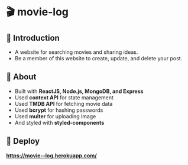 # 🎬 movie-log
## 📌 Introduction
- A website for searching movies and sharing ideas.
- Be a member of this website to create, update, and delete your post.
## 📌 About
- Built with <b>ReactJS, Node.js, MongoDB, and Express</b>
- Used <b>context API</b> for state management
- Used <b>TMDB API</b> for fetching movie data
- Used <b>bcrypt</b> for hashing passwords
- Used <b>multer</b> for uploading image
- And styled with <b>styled-components<b/>
## 📌 Deploy
https://movie--log.herokuapp.com/
